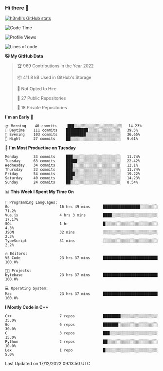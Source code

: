 ### Hi there 👋

[![h3n4l's GitHub stats](https://github-readme-stats.vercel.app/api?username=h3n4l&count_private=true&show_icons=true&theme=radical)](https://github.com/h3n4l/github-readme-stats)

<!--START_SECTION:waka-->
![Code Time](http://img.shields.io/badge/Code%20Time-828%20hrs%2042%20mins-blue)

![Profile Views](http://img.shields.io/badge/Profile%20Views-1-blue)

![Lines of code](https://img.shields.io/badge/From%20Hello%20World%20I%27ve%20Written-44%20Thousand%20lines%20of%20code-blue)

**🐱 My GitHub Data** 

> 🏆 969 Contributions in the Year 2022
 > 
> 📦 411.8 kB Used in GitHub's Storage 
 > 
> 🚫 Not Opted to Hire
 > 
> 📜 27 Public Repositories 
 > 
> 🔑 18 Private Repositories  
 > 
**I'm an Early 🐤** 

```text
🌞 Morning    40 commits     ███░░░░░░░░░░░░░░░░░░░░░░   14.23% 
🌆 Daytime    111 commits    ██████████░░░░░░░░░░░░░░░   39.5% 
🌃 Evening    103 commits    █████████░░░░░░░░░░░░░░░░   36.65% 
🌙 Night      27 commits     ██░░░░░░░░░░░░░░░░░░░░░░░   9.61%

```
📅 **I'm Most Productive on Tuesday** 

```text
Monday       33 commits     ███░░░░░░░░░░░░░░░░░░░░░░   11.74% 
Tuesday      63 commits     █████░░░░░░░░░░░░░░░░░░░░   22.42% 
Wednesday    34 commits     ███░░░░░░░░░░░░░░░░░░░░░░   12.1% 
Thursday     33 commits     ███░░░░░░░░░░░░░░░░░░░░░░   11.74% 
Friday       54 commits     ████░░░░░░░░░░░░░░░░░░░░░   19.22% 
Saturday     40 commits     ███░░░░░░░░░░░░░░░░░░░░░░   14.23% 
Sunday       24 commits     ██░░░░░░░░░░░░░░░░░░░░░░░   8.54%

```


📊 **This Week I Spent My Time On** 

```text
💬 Programming Languages: 
Go                       16 hrs 49 mins      █████████████████░░░░░░░░   71.2% 
Vue.js                   4 hrs 3 mins        ████░░░░░░░░░░░░░░░░░░░░░   17.17% 
SQL                      1 hr                █░░░░░░░░░░░░░░░░░░░░░░░░   4.3% 
JSON                     32 mins             ░░░░░░░░░░░░░░░░░░░░░░░░░   2.3% 
TypeScript               31 mins             ░░░░░░░░░░░░░░░░░░░░░░░░░   2.2%

🔥 Editors: 
VS Code                  23 hrs 37 mins      █████████████████████████   100.0%

🐱‍💻 Projects: 
bytebase                 23 hrs 37 mins      █████████████████████████   100.0%

💻 Operating System: 
Mac                      23 hrs 37 mins      █████████████████████████   100.0%

```

**I Mostly Code in C++** 

```text
C++                      7 repos             ████████░░░░░░░░░░░░░░░░░   35.0% 
Go                       6 repos             ███████░░░░░░░░░░░░░░░░░░   30.0% 
C                        3 repos             ███░░░░░░░░░░░░░░░░░░░░░░   15.0% 
Python                   2 repos             ██░░░░░░░░░░░░░░░░░░░░░░░   10.0% 
Lex                      1 repo              █░░░░░░░░░░░░░░░░░░░░░░░░   5.0%

```



 Last Updated on 17/12/2022 09:13:50 UTC
<!--END_SECTION:waka-->

